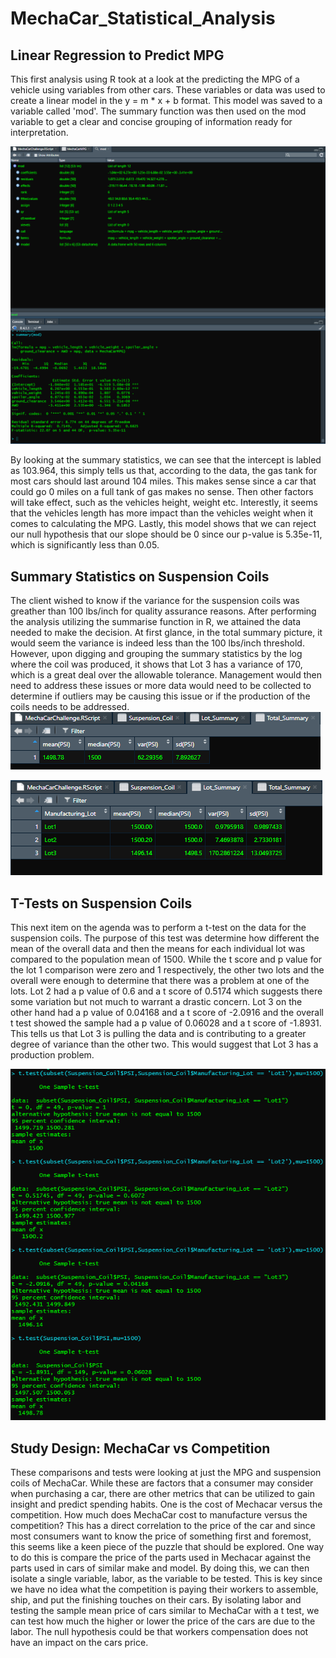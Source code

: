 # MechaCar_Statistical_Analysis

## Linear Regression to Predict MPG

This first analysis using R took at a look at the predicting the MPG of a vehicle using variables from other cars.  These variables or data was used to create a linear model in the y = m * x + b format.  This model was saved to a variable called 'mod'.  The summary function was then used on the mod variable to get a clear and concise grouping of information ready for interpretation.

![MechaCar_MPG_LM](https://github.com/wprich/MechaCar_Statistical_Analysis/blob/main/Images/MechaCar_MPG_LM.png)

By looking at the summary statistics, we can see that the intercept is labled as 103.964, this simply tells us that, according to the data, the gas tank for most cars should last around 104 miles.  This makes sense since a car that could go 0 miles on a full tank of gas makes no sense.  Then other factors will take effect, such as the vehicles height, weight etc.  Interestly, it seems that the vehicles length has more impact than the vehicles weight when it comes to calculating the MPG.  Lastly, this model shows that we can reject our null hypothesis that our slope should be 0 since our p-value is 5.35e-11, which is significantly less than 0.05.

## Summary Statistics on Suspension Coils

The client wished to know if the variance for the suspension coils was greather than 100 lbs/inch for quality assurance reasons.  After performing the analysis utilizing the summarise function in R, we attained the data needed to make the decision.  At first glance, in the total summary picture, it would seem the variance is indeed less than the 100 lbs/inch threshold.  However, upon digging and grouping the summary statistics by the log where the coil was produced, it shows that Lot 3 has a variance of 170, which is a great deal over the allowable tolerance.  Management would then need to address these issues or more data would need to be collected to determine if outliers may be causing this issue or if the production of the coils needs to be addressed.  
![Suspension Total Summary](https://github.com/wprich/MechaCar_Statistical_Analysis/blob/main/Images/Suspension_Total_Summary.png)

![Suspension Lot Summary](https://github.com/wprich/MechaCar_Statistical_Analysis/blob/main/Images/Suspension_Lot_Summary.png)

## T-Tests on Suspension Coils

This next item on the agenda was to perform a t-test on the data for the suspension coils.  The purpose of this test was determine how different the mean of the overall data and then the means for each individual lot was compared to the population mean of 1500.  While the t score and p value for the lot 1 comparison were zero and 1 respectively, the other two lots and the overall were enough to determine that there was a problem at one of the lots.  Lot 2 had a p value of 0.6 and a t score of 0.5174 which suggests there some variation but not much to warrant a drastic concern.  Lot 3 on the other hand had a p value of 0.04168 and a t score of -2.0916 and the overall t test showed the sample had a p value of 0.06028 and a t score of -1.8931.  This tells us that Lot 3 is pulling the data and is contributing to a greater degree of variance than the other two.  This would suggest that Lot 3 has a production problem.

![T Test Comparison Summary](https://github.com/wprich/MechaCar_Statistical_Analysis/blob/main/Images/T_Test.png)

## Study Design: MechaCar vs Competition

These comparisons and tests were looking at just the MPG and suspension coils of MechaCar.  While these are factors that a consumer may consider when purchasing a car, there are other metrics that can be utilized to gain insight and predict spending habits.  One is the cost of Mechacar versus the competition.  How much does MechaCar cost to manufacture versus the competition?  This has a direct correlation to the price of the car and since most consumers want to know the price of something first and foremost, this seems like a keen piece of the puzzle that should be explored.  One way to do this is compare the price of the parts used in Mechacar against the parts used in cars of similar make and model.  By doing this, we can then isolate a single variable, labor, as the variable to be tested.  This is key since we have no idea what the competition is paying their workers to assemble, ship, and put the finishing touches on their cars.  By isolating labor and testing the sample mean price of cars similar to MechaCar with a t test, we can test how much the higher or lower the price of the cars are due to the labor.  The null hypothesis could be that workers compensation does not have an impact on the cars price.
